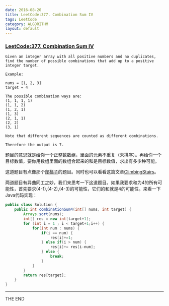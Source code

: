 ```yaml
---
date: 2016-08-20
title: LeetCode:377. Combination Sum IV
tags: LeetCode
category: ALGORITHM
layout: default
---
```


### [LeetCode:377. Combination Sum IV](https://leetcode.com/problems/combination-sum-iv/)

```
Given an integer array with all positive numbers and no duplicates, find the number of possible combinations that add up to a positive integer target.

Example:

nums = [1, 2, 3]
target = 4

The possible combination ways are:
(1, 1, 1, 1)
(1, 1, 2)
(1, 2, 1)
(1, 3)
(2, 1, 1)
(2, 2)
(3, 1)

Note that different sequences are counted as different combinations.

Therefore the output is 7.
```

<!--more-->

题目的意思就是给你一个正整数数组，里面的元素不重复（未排序）。再给你一个目标数值，要你用数组里面的数组合起来的和是目标数值，求出有多少种可能。

这道题目有点像那个[爬梯子](https://leetcode.com/problems/climbing-stairs/)的题目。同时也可以看看这篇文章[ClimbingStairs](http://wisim.me/leetcode/2016/08/21/LeetCode_ClimbingStairs.html)。

两道题目有异曲同工之妙，我们来思考一下这道题目。如果我要求和为4的所有可能性，首先要求(4-1),(4-2),(4-3)的可能性，它们的和就是4的可能性。来看一下Java代码实现：

```java
public class Solution {
    public int combinationSum4(int[] nums, int target) {
        Arrays.sort(nums);
        int[] res = new int[target+1];
        for (int i = 1 ; i < target+1;i++) {
            for(int num : nums) {
                if(i == num) {
                    res[i]+=1;
                } else if(i > num) {
                    res[i]+= res[i-num];
                } else {
                    break;
                }
            }
        }
        return res[target];
    }
}
```
- - -
THE END
